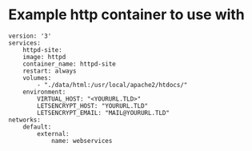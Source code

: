 # Example http container to use with

    version: '3'
    services:
	    httpd-site:
	    image: httpd
	    container_name: httpd-site
	    restart: always
	    volumes:
		    - "./data/html:/usr/local/apache2/htdocs/"
	    environment:
		    VIRTUAL_HOST: "<YOURURL.TLD>"
		    LETSENCRYPT_HOST: "YOURURL.TLD"
		    LETSENCRYPT_EMAIL: "MAIL@YOURURL.TLD"
    networks:
	    default:
		    external:
			    name: webservices
